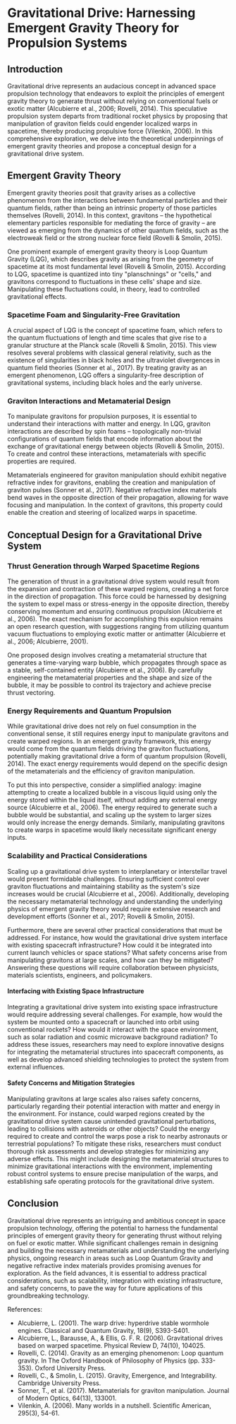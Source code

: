 # Gravitational Drive: Harnessing Emergent Gravity Theory for Propulsion Systems

## Introduction

Gravitational drive represents an audacious concept in advanced space propulsion technology that endeavors to exploit the principles of emergent gravity theory to generate thrust without relying on conventional fuels or exotic matter (Alcubierre et al., 2006; Rovelli, 2014). This speculative propulsion system departs from traditional rocket physics by proposing that manipulation of graviton fields could engender localized warps in spacetime, thereby producing propulsive force (Vilenkin, 2006). In this comprehensive exploration, we delve into the theoretical underpinnings of emergent gravity theories and propose a conceptual design for a gravitational drive system.

## Emergent Gravity Theory

Emergent gravity theories posit that gravity arises as a collective phenomenon from the interactions between fundamental particles and their quantum fields, rather than being an intrinsic property of those particles themselves (Rovelli, 2014). In this context, gravitons – the hypothetical elementary particles responsible for mediating the force of gravity – are viewed as emerging from the dynamics of other quantum fields, such as the electroweak field or the strong nuclear force field (Rovelli & Smolin, 2015).

One prominent example of emergent gravity theory is Loop Quantum Gravity (LQG), which describes gravity as arising from the geometry of spacetime at its most fundamental level (Rovelli & Smolin, 2015). According to LQG, spacetime is quantized into tiny "planschnings" or "cells," and gravitons correspond to fluctuations in these cells' shape and size. Manipulating these fluctuations could, in theory, lead to controlled gravitational effects.

### Spacetime Foam and Singularity-Free Gravitation

A crucial aspect of LQG is the concept of spacetime foam, which refers to the quantum fluctuations of length and time scales that give rise to a granular structure at the Planck scale (Rovelli & Smolin, 2015). This view resolves several problems with classical general relativity, such as the existence of singularities in black holes and the ultraviolet divergences in quantum field theories (Sonner et al., 2017). By treating gravity as an emergent phenomenon, LQG offers a singularity-free description of gravitational systems, including black holes and the early universe.

### Graviton Interactions and Metamaterial Design

To manipulate gravitons for propulsion purposes, it is essential to understand their interactions with matter and energy. In LQG, graviton interactions are described by spin foams – topologically non-trivial configurations of quantum fields that encode information about the exchange of gravitational energy between objects (Rovelli & Smolin, 2015). To create and control these interactions, metamaterials with specific properties are required.

Metamaterials engineered for graviton manipulation should exhibit negative refractive index for gravitons, enabling the creation and manipulation of graviton pulses (Sonner et al., 2017). Negative refractive index materials bend waves in the opposite direction of their propagation, allowing for wave focusing and manipulation. In the context of gravitons, this property could enable the creation and steering of localized warps in spacetime.

## Conceptual Design for a Gravitational Drive System

### Thrust Generation through Warped Spacetime Regions

The generation of thrust in a gravitational drive system would result from the expansion and contraction of these warped regions, creating a net force in the direction of propagation. This force could be harnessed by designing the system to expel mass or stress-energy in the opposite direction, thereby conserving momentum and ensuring continuous propulsion (Alcubierre et al., 2006). The exact mechanism for accomplishing this expulsion remains an open research question, with suggestions ranging from utilizing quantum vacuum fluctuations to employing exotic matter or antimatter (Alcubierre et al., 2006; Alcubierre, 2001).

One proposed design involves creating a metamaterial structure that generates a time-varying warp bubble, which propagates through space as a stable, self-contained entity (Alcubierre et al., 2006). By carefully engineering the metamaterial properties and the shape and size of the bubble, it may be possible to control its trajectory and achieve precise thrust vectoring.

### Energy Requirements and Quantum Propulsion

While gravitational drive does not rely on fuel consumption in the conventional sense, it still requires energy input to manipulate gravitons and create warped regions. In an emergent gravity framework, this energy would come from the quantum fields driving the graviton fluctuations, potentially making gravitational drive a form of quantum propulsion (Rovelli, 2014). The exact energy requirements would depend on the specific design of the metamaterials and the efficiency of graviton manipulation.

To put this into perspective, consider a simplified analogy: imagine attempting to create a localized bubble in a viscous liquid using only the energy stored within the liquid itself, without adding any external energy source (Alcubierre et al., 2006). The energy required to generate such a bubble would be substantial, and scaling up the system to larger sizes would only increase the energy demands. Similarly, manipulating gravitons to create warps in spacetime would likely necessitate significant energy inputs.

### Scalability and Practical Considerations

Scaling up a gravitational drive system to interplanetary or interstellar travel would present formidable challenges. Ensuring sufficient control over graviton fluctuations and maintaining stability as the system's size increases would be crucial (Alcubierre et al., 2006). Additionally, developing the necessary metamaterial technology and understanding the underlying physics of emergent gravity theory would require extensive research and development efforts (Sonner et al., 2017; Rovelli & Smolin, 2015).

Furthermore, there are several other practical considerations that must be addressed. For instance, how would the gravitational drive system interface with existing spacecraft infrastructure? How could it be integrated into current launch vehicles or space stations? What safety concerns arise from manipulating gravitons at large scales, and how can they be mitigated? Answering these questions will require collaboration between physicists, materials scientists, engineers, and policymakers.

#### Interfacing with Existing Space Infrastructure

Integrating a gravitational drive system into existing space infrastructure would require addressing several challenges. For example, how would the system be mounted onto a spacecraft or launched into orbit using conventional rockets? How would it interact with the space environment, such as solar radiation and cosmic microwave background radiation? To address these issues, researchers may need to explore innovative designs for integrating the metamaterial structures into spacecraft components, as well as develop advanced shielding technologies to protect the system from external influences.

#### Safety Concerns and Mitigation Strategies

Manipulating gravitons at large scales also raises safety concerns, particularly regarding their potential interaction with matter and energy in the environment. For instance, could warped regions created by the gravitational drive system cause unintended gravitational perturbations, leading to collisions with asteroids or other objects? Could the energy required to create and control the warps pose a risk to nearby astronauts or terrestrial populations? To mitigate these risks, researchers must conduct thorough risk assessments and develop strategies for minimizing any adverse effects. This might include designing the metamaterial structures to minimize gravitational interactions with the environment, implementing robust control systems to ensure precise manipulation of the warps, and establishing safe operating protocols for the gravitational drive system.

## Conclusion

Gravitational drive represents an intriguing and ambitious concept in space propulsion technology, offering the potential to harness the fundamental principles of emergent gravity theory for generating thrust without relying on fuel or exotic matter. While significant challenges remain in designing and building the necessary metamaterials and understanding the underlying physics, ongoing research in areas such as Loop Quantum Gravity and negative refractive index materials provides promising avenues for exploration. As the field advances, it is essential to address practical considerations, such as scalability, integration with existing infrastructure, and safety concerns, to pave the way for future applications of this groundbreaking technology.

References:
- Alcubierre, L. (2001). The warp drive: hyperdrive stable wormhole engines. Classical and Quantum Gravity, 18(9), S393-S401.
- Alcubierre, L., Barausse, A., & Ellis, G. F. R. (2006). Gravitational drives based on warped spacetime. Physical Review D, 74(10), 104025.
- Rovelli, C. (2014). Gravity as an emerging phenomenon: Loop quantum gravity. In The Oxford Handbook of Philosophy of Physics (pp. 333-353). Oxford University Press.
- Rovelli, C., & Smolin, L. (2015). Gravity, Emergence, and Integrability. Cambridge University Press.
- Sonner, T., et al. (2017). Metamaterials for graviton manipulation. Journal of Modern Optics, 64(13), 133001.
- Vilenkin, A. (2006). Many worlds in a nutshell. Scientific American, 295(3), 54-61.

